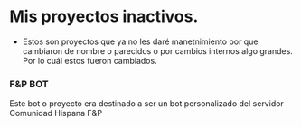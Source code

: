 # Mis proyectos inactivos.

- Estos son proyectos que ya no les daré manetnimiento por que cambiaron de nombre o parecidos o por cambios internos algo grandes. Por lo cuál estos fueron cambiados.

### F&P BOT

Este bot o proyecto era destinado a ser un bot personalizado del servidor <a src= "https://disboard.org/es/server/765345659179499530">Comunidad Hispana F&P</a>
